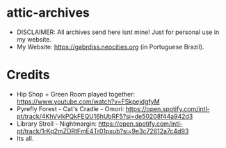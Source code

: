 # attic-archives
* DISCLAIMER: All archives send here isnt mine! Just for personal use in my website.
* My Website: https://gabrdiss.neocities.org (in Portuguese Brazil).
# Credits
* Hip Shop + Green Room played together: https://www.youtube.com/watch?v=FSkpejdgfyM
* Pyrefly Forest - Cat's Cradle - Omori: https://open.spotify.com/intl-pt/track/4KhVvlkPQkFEQU16hUbRF5?si=de50208f44a942d3
* Library Stroll - Nightmargin: https://open.spotify.com/intl-pt/track/1rKq2mZDRtFmE4Tr01pxub?si=9e3c72612a7c4d93
* Its all.

